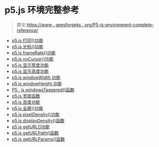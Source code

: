 # p5.js 环境完整参考

> 原文:[https://www . geesforgeks . org/P5-js-environment-complete-reference/](https://www.geeksforgeeks.org/p5-js-environment-complete-reference/)

*   [p5.js 打印()功能](https://www.geeksforgeeks.org/p5-js-print-function/)
*   [p5.js 光标()功能](https://www.geeksforgeeks.org/p5-js-cursor-function/)
*   [p5.js frameRate()功能](https://www.geeksforgeeks.org/p5-js-framerate-function/#:~:text=Calling%20frameRate()%20with%20no,it%20will%20return%20a%20value.)
*   [p5.js noCursor()功能](https://www.geeksforgeeks.org/p5-js-nocursor-function/)
*   [p5.js 显示宽度功能](https://www.geeksforgeeks.org/p5-js-displaywidth-variable/#:~:text=The%20displayWidth%20variable%20in%20p5,to%20return%20actual%20screen%20size.)
*   [p5.js 显示高度功能](https://www.geeksforgeeks.org/p5-js-displayheight-variable/)
*   [p5.js windowWidth 功能](https://www.geeksforgeeks.org/p5-js-windowwidth/#:~:text=The%20windowWidth%20variable%20in%20p5,innerWidth.&text=Parameters%3A%20This%20function%20does%20not%20accept%20any%20parameter.)
*   [p5.js windowHeight 功能](https://www.geeksforgeeks.org/p5-js-windowheight/)
*   [P5 . js windowsTaggered()函数](https://www.geeksforgeeks.org/p5-js-windowresized-function/)
*   [p5.js 宽度函数](https://www.geeksforgeeks.org/p5-js-width-variable/#:~:text=Related%20Articles&text=The%20width%20variable%20in%20p5,as%20the%20code%20is%20executed.&text=Parameters%3A%20This%20function%20does%20not%20accept%20any%20parameter.)
*   [p5.js 高度功能](https://www.geeksforgeeks.org/p5-js-height-variable/)
*   [p5.js 全屏()功能](https://www.geeksforgeeks.org/p5-js-fullscreen-function/)
*   [p5.js pixelDensity()功能](https://www.geeksforgeeks.org/p5-js-pixeldensity-function/#:~:text=The%20pixelDensity()%20function%20in,to%20turn%20off%20display%20density.)
*   [p5.js displayDensity()函数](https://www.geeksforgeeks.org/p5-js-displaydensity-function/)
*   [p5.js getURL()功能](https://www.geeksforgeeks.org/p5-js-geturl-function/)
*   [p5.js getURLPath()函数](https://www.geeksforgeeks.org/p5-js-geturlpath-function/)
*   [p5.js getURLParams()函数](https://www.geeksforgeeks.org/p5-js-geturlparams-function/)